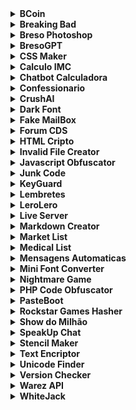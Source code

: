 
<details>
<summary><b>BCoin</b></summary>
<br>
<i>Aplicativo intuitivo para facilitar a compra e venda de BCoins</i><br><br>
<br><a href="https://bresodev.github.io/BresoDEV-App-Store/apks/bcoin.apk" download="https://bresodev.github.io/BresoDEV-App-Store/apks/bcoin.apk">Download do APK</a>
<br>
</details>

<details>
<summary><b>Breaking Bad</b></summary>
<br>
<i>Jogo baseado na série de tv</i><br><br>
<br><a href="https://bresodev.github.io/BresoDEV-App-Store/apks/Breaking Bad.apk" download="https://bresodev.github.io/BresoDEV-App-Store/apks/Breaking Bad.apk">Download do APK</a>
<br><a href="https://bresodev.github.io/Breaking-Bad-Game/" target="_blank">Acessar Site</a>
<br>
</details>

<details>
<summary><b>Breso Photoshop</b></summary>
<br>
<i>Simples editor de imagens</i><br><br>
<br><a href="https://bresodev.github.io/Editor-de-Imagens-Javascript/" target="_blank">Acessar Site</a>
<br>
</details>

<details>
<summary><b>BresoGPT</b></summary>
<br>
<i>Aplicativo inspirado no ChatGPT</i><br><br>
<br><a href="https://bresodev.github.io/BresoDEV-App-Store/apks/BresoGPT.apk" download="https://bresodev.github.io/BresoDEV-App-Store/apks/BresoGPT.apk">Download do APK</a>
<br><a href="https://bresodev.github.io/GPT-Via-JSON/" target="_blank">Acessar Site</a>
<br>
</details>

<details>
<summary><b>CSS Maker</b></summary>
<br>
<i>Aplicacao para facilitar a estilização de elementos HTML usando CSS</i><br><br>
<br><a href="https://bresodev.github.io/BresoDEV-App-Store/apks/CSS Maker.apk" download="https://bresodev.github.io/BresoDEV-App-Store/apks/CSS Maker.apk">Download do APK</a>
<br><a href="https://bresodev.github.io/Css-Maker/" target="_blank">Acessar Site</a>
<br>
</details>

<details>
<summary><b>Calculo IMC</b></summary>
<br>
<i>App que calcula a massa corporea</i><br><br>
<br><a href="https://bresodev.github.io/BresoDEV-App-Store/apks/Calculo IMC.apk" download="https://bresodev.github.io/BresoDEV-App-Store/apks/Calculo IMC.apk">Download do APK</a>
<br><a href="https://bresodev.github.io/Calculo-IMC/" target="_blank">Acessar Site</a>
<br>
</details>

<details>
<summary><b>Chatbot Calculadora</b></summary>
<br>
<i>Bot que faz contas basicas de matematica</i><br><br>
<br><a href="https://bresodev.github.io/BresoDEV-App-Store/apks/Chatbot Calculadora.apk" download="https://bresodev.github.io/BresoDEV-App-Store/apks/Chatbot Calculadora.apk">Download do APK</a>
<br><a href="https://bresodev.github.io/BotCalculadora/" target="_blank">Acessar Site</a>
<br>
</details>

<details>
<summary><b>Confessionario</b></summary>
<br>
<i>Site para fazer confissões de modo anonimo</i><br><br>
<br><a href="https://bresodev.github.io/BresoDEV-App-Store/apks/Confessionario.apk" download="https://bresodev.github.io/BresoDEV-App-Store/apks/Confessionario.apk">Download do APK</a>
<br><a href="http://bresodev.free.nf/Confessionario/" target="_blank">Acessar Site</a>
<br>
</details>

<details>
<summary><b>CrushAI</b></summary>
<br>
<i>Chatbot que simula um namorado ou uma namorada virtual</i><br><br>
<br><a href="https://bresodev.github.io/BresoDEV-App-Store/apks/CrushAI.apk" download="https://bresodev.github.io/BresoDEV-App-Store/apks/CrushAI.apk">Download do APK</a>
<br>
</details>

<details>
<summary><b>Dark Font</b></summary>
<br>
<i>Conversor de texto para fonte estilizada</i><br><br>
<br><a href="https://bresodev.github.io/BresoDEV-App-Store/apks/Dark Font.apk" download="https://bresodev.github.io/BresoDEV-App-Store/apks/Dark Font.apk">Download do APK</a>
<br><a href="https://bresodev.github.io/DarkFont/" target="_blank">Acessar Site</a>
<br>
</details>

<details>
<summary><b>Fake MailBox</b></summary>
<br>
<i>Sistema que você pode criar seu email personalizado com qualquer nome e domínio</i><br><br>
<br><a href="https://bresodev.github.io/BresoDEV-App-Store/apks/FakeMailBox.apk" download="https://bresodev.github.io/BresoDEV-App-Store/apks/FakeMailBox.apk">Download do APK</a>
<br><a href="http://bresodev.free.nf/EmailBox/login.php" target="_blank">Acessar Site</a>
<br>
</details>

<details>
<summary><b>Forum CDS</b></summary>
<br>
<i>Fórum destinado a alunos de Ciências da Computação da escola Cruzeiro do Sul</i><br><br>
<br><a href="https://bresodev.github.io/BresoDEV-App-Store/apks/Forum CDS.apk" download="https://bresodev.github.io/BresoDEV-App-Store/apks/Forum CDS.apk">Download do APK</a>
<br><a href="http://bresodev.free.nf/CDSEAD/" target="_blank">Acessar Site</a>
<br>
</details>

<details>
<summary><b>HTML Cripto</b></summary>
<br>
<i>Obfuscador de codigo HTML</i><br><br>
<br><a href="https://bresodev.github.io/BresoDEV-App-Store/apks/HTML Cripto.apk" download="https://bresodev.github.io/BresoDEV-App-Store/apks/HTML Cripto.apk">Download do APK</a>
<br><a href="https://bresodev.github.io/CriptoHTML/" target="_blank">Acessar Site</a>
<br>
</details>

<details>
<summary><b>Invalid File Creator</b></summary>
<br>
<i>Cria arquivos inválidos e corrompidos de qualquer tamanho ou extensão, para ser usado como desculpa quando não fez um trabalho e precisa entregar</i><br><br>
<br><a href="https://bresodev.github.io/BresoDEV-App-Store/apks/Invalid File Creator.apk" download="https://bresodev.github.io/BresoDEV-App-Store/apks/Invalid File Creator.apk">Download do APK</a>
<br><a href="http://bresodev.free.nf/InvalidFileCreator" target="_blank">Acessar Site</a>
<br>
</details>

<details>
<summary><b>Javascript Obfuscator</b></summary>
<br>
<i>Obfuscador de codigo Javascript</i><br><br>
<br><a href="https://bresodev.github.io/BresoDEV-App-Store/apks/Javascript Obfuscator.apk" download="https://bresodev.github.io/BresoDEV-App-Store/apks/Javascript Obfuscator.apk">Download do APK</a>
<br><a href="https://bresodev.github.io/JS-Obfuscator/" target="_blank">Acessar Site</a>
<br>
</details>

<details>
<summary><b>Junk Code</b></summary>
<br>
<i>Gerador de junk code para varias linguagens</i><br><br>
<br><a href="https://bresodev.github.io/BresoDEV-App-Store/apks/Junk Code.apk" download="https://bresodev.github.io/BresoDEV-App-Store/apks/Junk Code.apk">Download do APK</a>
<br><a href="https://bresodev.github.io/Web-Junk-Code/" target="_blank">Acessar Site</a>
<br>
</details>

<details>
<summary><b>KeyGuard</b></summary>
<br>
<i>Proteja suas senhas com segurança e conveniência usando o KeyGuard</i><br><br>
<br><a href="https://bresodev.github.io/BresoDEV-App-Store/apks/KeyGuard.apk" download="https://bresodev.github.io/BresoDEV-App-Store/apks/KeyGuard.apk">Download do APK</a>
<br>
</details>

<details>
<summary><b>Lembretes</b></summary>
<br>
<i>Aplicativo para adicionar lembretes</i><br><br>
<br><a href="https://bresodev.github.io/BresoDEV-App-Store/apks/Lembretes.apk" download="https://bresodev.github.io/BresoDEV-App-Store/apks/Lembretes.apk">Download do APK</a>
<br><a href="https://bresodev.github.io/Post-Its/" target="_blank">Acessar Site</a>
<br>
</details>

<details>
<summary><b>LeroLero</b></summary>
<br>
<i>Gerador de texto aleatorio (lero lero)</i><br><br>
<br><a href="https://bresodev.github.io/BresoDEV-App-Store/apks/LeroLero.apk" download="https://bresodev.github.io/BresoDEV-App-Store/apks/LeroLero.apk">Download do APK</a>
<br><a href="https://bresodev.github.io/LeroLero/" target="_blank">Acessar Site</a>
<br>
</details>

<details>
<summary><b>Live Server</b></summary>
<br>
<i>Programa que simula um server ao vivo, para criar sites, permitindo mudar o html/css/js em tempo real.</i><br><br>
<br><a href="https://bresodev.github.io/BresoDEV-App-Store/apks/Live Server.apk" download="https://bresodev.github.io/BresoDEV-App-Store/apks/Live Server.apk">Download do APK</a>
<br><a href="https://bresodev.github.io/LiveServer/" target="_blank">Acessar Site</a>
<br>
</details>

<details>
<summary><b>Markdown Creator</b></summary>
<br>
<i>Formatador e gerador de textos em formato Markdown</i><br><br>
<br><a href="https://bresodev.github.io/BresoDEV-App-Store/apks/Markdown Creator.apk" download="https://bresodev.github.io/BresoDEV-App-Store/apks/Markdown Creator.apk">Download do APK</a>
<br><a href="https://bresodev.github.io/MarkdownCreator/" target="_blank">Acessar Site</a>
<br>
</details>

<details>
<summary><b>Market List</b></summary>
<br>
<i>Aplicativo ideal para criar e gerenciar listas de compras</i><br><br>
<br><a href="https://bresodev.github.io/BresoDEV-App-Store/apks/marketlist.apk" download="https://bresodev.github.io/BresoDEV-App-Store/apks/marketlist.apk">Download do APK</a>
<br>
</details>

<details>
<summary><b>Medical List</b></summary>
<br>
<i>Aplicativo para cadastrar sintomas e os remédios correspondentes</i><br><br>
<br><a href="https://bresodev.github.io/BresoDEV-App-Store/apks/medicallist.apk" download="https://bresodev.github.io/BresoDEV-App-Store/apks/medicallist.apk">Download do APK</a>
<br>
</details>

<details>
<summary><b>Mensagens Automaticas</b></summary>
<br>
<i>Gerador de mensagens de temas diversos (bom dia, boa noite, aniversario, etc...)</i><br><br>
<br><a href="https://bresodev.github.io/BresoDEV-App-Store/apks/Mensagens Automaticas.apk" download="https://bresodev.github.io/BresoDEV-App-Store/apks/Mensagens Automaticas.apk">Download do APK</a>
<br><a href="https://bresodev.github.io/MensagensBomDia/" target="_blank">Acessar Site</a>
<br>
</details>

<details>
<summary><b>Mini Font Converter</b></summary>
<br>
<i>Converte frases em caracteres menores que a fonte normal</i><br><br>
<br><a href="https://bresodev.github.io/BresoDEV-App-Store/apks/Mini Font Converter.apk" download="https://bresodev.github.io/BresoDEV-App-Store/apks/Mini Font Converter.apk">Download do APK</a>
<br><a href="https://bresodev.github.io/MiniFont-Creator/" target="_blank">Acessar Site</a>
<br>
</details>

<details>
<summary><b>Nightmare Game</b></summary>
<br>
<i>Jogo de terror, onde voce assume o papel de um vigia noturno em seu nomo emprego.</i><br><br>
<br><a href="https://bresodev.github.io/BresoDEV-App-Store/apks/Nightmare Game.apk" download="https://bresodev.github.io/BresoDEV-App-Store/apks/Nightmare Game.apk">Download do APK</a>
<br><a href="https://bresodev.github.io/Nightmares/" target="_blank">Acessar Site</a>
<br>
</details>

<details>
<summary><b>PHP Code Obfuscator</b></summary>
<br>
<i>Obfuscador de codigo PHP</i><br><br>
<br><a href="https://bresodev.github.io/BresoDEV-App-Store/apks/PHP Code Obfuscator.apk" download="https://bresodev.github.io/BresoDEV-App-Store/apks/PHP Code Obfuscator.apk">Download do APK</a>
<br><a href="https://bresodev.github.io/PHP-Obfuscator/" target="_blank">Acessar Site</a>
<br>
</details>

<details>
<summary><b>PasteBoot</b></summary>
<br>
<i>Aplicativo semelhante ao Pastebin, para hospedar e compartilhar textos diversos</i><br><br>
<br><a href="https://bresodev.github.io/BresoDEV-App-Store/apks/PasteBoot.apk" download="https://bresodev.github.io/BresoDEV-App-Store/apks/PasteBoot.apk">Download do APK</a>
<br><a href="http://bresodev.free.nf/Pasteboot/" target="_blank">Acessar Site</a>
<br>
</details>

<details>
<summary><b>Rockstar Games Hasher</b></summary>
<br>
<i>Gerador e conversor de string ou listas para hash, usados em scripts de jogos da Rockstar Games (GTAV,RDR2,etc...)</i><br><br>
<br><a href="https://bresodev.github.io/BresoDEV-App-Store/apks/Rockstar Games Hasher.apk" download="https://bresodev.github.io/BresoDEV-App-Store/apks/Rockstar Games Hasher.apk">Download do APK</a>
<br><a href="https://bresodev.github.io/Hash-Generator-Javascript/" target="_blank">Acessar Site</a>
<br>
</details>

<details>
<summary><b>Show do Milhão</b></summary>
<br>
<i>Jogo semelhante ao programa, com perguntas e respostas</i><br><br>
<br><a href="https://bresodev.github.io/BresoDEV-App-Store/apks/Show do Milhão.apk" download="https://bresodev.github.io/BresoDEV-App-Store/apks/Show do Milhão.apk">Download do APK</a>
<br><a href="https://bresodev.github.io/Show-do-Milhao/" target="_blank">Acessar Site</a>
<br>
</details>

<details>
<summary><b>SpeakUp Chat</b></summary>
<br>
<i>Aplicativo de conversas/chat entre usuarios</i><br><br>
<br><a href="https://bresodev.github.io/BresoDEV-App-Store/apks/SpeakUp.apk" download="https://bresodev.github.io/BresoDEV-App-Store/apks/SpeakUp.apk">Download do APK</a>
<br><a href="http://speakup.free.nf/" target="_blank">Acessar Site</a>
<br>
</details>

<details>
<summary><b>Stencil Maker</b></summary>
<br>
<i>Crie facilmente stencils a partir de suas imagens</i><br><br>
<br><a href="https://bresodev.github.io/Stencil-Maker/" target="_blank">Acessar Site</a>
<br>
</details>

<details>
<summary><b>Text Encriptor</b></summary>
<br>
<i>Encriptador e decriptador de textos</i><br><br>
<br><a href="https://bresodev.github.io/BresoDEV-App-Store/apks/Text Encriptor.apk" download="https://bresodev.github.io/BresoDEV-App-Store/apks/Text Encriptor.apk">Download do APK</a>
<br><a href="https://bresodev.github.io/Criptografia-Strings/" target="_blank">Acessar Site</a>
<br>
</details>

<details>
<summary><b>Unicode Finder</b></summary>
<br>
<i>Localize codigos de fontes unicode</i><br><br>
<br><a href="https://bresodev.github.io/BresoDEV-App-Store/apks/Unicode Finder.apk" download="https://bresodev.github.io/BresoDEV-App-Store/apks/Unicode Finder.apk">Download do APK</a>
<br><a href="https://bresodev.github.io/FontFinder/" target="_blank">Acessar Site</a>
<br>
</details>

<details>
<summary><b>Version Checker</b></summary>
<br>
<i>Aplicativo que checka a autenticidade de um texto usando uma chave de acesso</i><br><br>
<br><a href="https://bresodev.github.io/BresoDEV-App-Store/apks/Version Checker.apk" download="https://bresodev.github.io/BresoDEV-App-Store/apks/Version Checker.apk">Download do APK</a>
<br><a href="https://bresodev.github.io/Version-Checker-/" target="_blank">Acessar Site</a>
<br>
</details>

<details>
<summary><b>Warez API</b></summary>
<br>
<i>Aplicativo de filmes via link do IMDB</i><br><br>
<br><a href="https://bresodev.github.io/WarezAPI/" target="_blank">Acessar Site</a>
<br>
</details>

<details>
<summary><b>WhiteJack</b></summary>
<br>
<i>Joguinho de cassino caça níquel, onde você pode jogar sem usar dinheiro real</i><br><br>
<br><a href="https://bresodev.github.io/BresoDEV-App-Store/apks/WhiteJack.apk" download="https://bresodev.github.io/BresoDEV-App-Store/apks/WhiteJack.apk">Download do APK</a>
<br><a href="https://bresodev.github.io/Roleta-Cassino/" target="_blank">Acessar Site</a>
<br>
</details>
